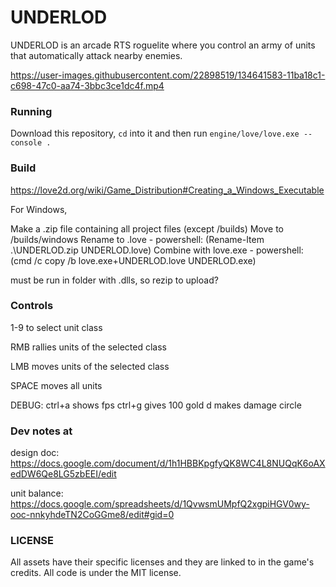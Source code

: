 






# UNDERLOD

UNDERLOD is an arcade RTS roguelite where you control an army of units that automatically attack nearby enemies.

https://user-images.githubusercontent.com/22898519/134641583-11ba18c1-c698-47c0-aa74-3bbc3ce1dc4f.mp4

### Running

Download this repository, `cd` into it and then run `engine/love/love.exe --console .`

### Build

https://love2d.org/wiki/Game_Distribution#Creating_a_Windows_Executable

For Windows,

Make a .zip file containing all project files (except /builds)
Move to /builds/windows
Rename to .love - powershell: (Rename-Item .\UNDERLOD.zip UNDERLOD.love)
Combine with love.exe - powershell: (cmd /c copy /b love.exe+UNDERLOD.love UNDERLOD.exe)

must be run in folder with .dlls, so rezip to upload?


### Controls
1-9 to select unit class

RMB rallies units of the selected class

LMB moves units of the selected class

SPACE moves all units

DEBUG:
ctrl+a shows fps
ctrl+g gives 100 gold
d makes damage circle

### Dev notes at
design doc:
https://docs.google.com/document/d/1h1HBBKpgfyQK8WC4L8NUQqK6oAXedDW6Qe8LG5zbEEI/edit

unit balance:
https://docs.google.com/spreadsheets/d/1QvwsmUMpfQ2xgpiHGV0wy-ooc-nnkyhdeTN2CoGGme8/edit#gid=0

### LICENSE

All assets have their specific licenses and they are linked to in the game's credits. All code is under the MIT license.
